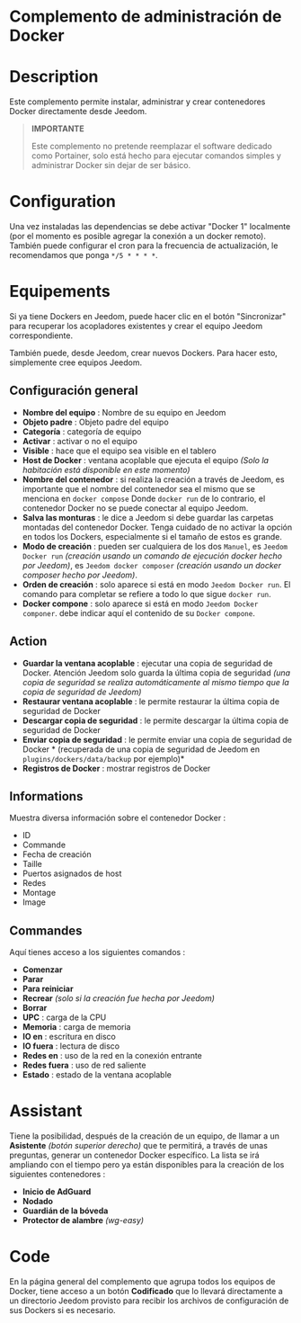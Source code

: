 # Complemento de administración de Docker

# Description

Este complemento permite instalar, administrar y crear contenedores Docker directamente desde Jeedom.

>**IMPORTANTE**
>
>Este complemento no pretende reemplazar el software dedicado como Portainer, solo está hecho para ejecutar comandos simples y administrar Docker sin dejar de ser básico.

# Configuration

Una vez instaladas las dependencias se debe activar "Docker 1" localmente (por el momento es posible agregar la conexión a un docker remoto). También puede configurar el cron para la frecuencia de actualización, le recomendamos que ponga ``*/5 * * * *``.

# Equipements

Si ya tiene Dockers en Jeedom, puede hacer clic en el botón "Sincronizar" para recuperar los acopladores existentes y crear el equipo Jeedom correspondiente.

También puede, desde Jeedom, crear nuevos Dockers. Para hacer esto, simplemente cree equipos Jeedom.

## Configuración general

- **Nombre del equipo** : Nombre de su equipo en Jeedom
- **Objeto padre** : Objeto padre del equipo
- **Categoría** : categoría de equipo
- **Activar** : activar o no el equipo
- **Visible** : hace que el equipo sea visible en el tablero
- **Host de Docker** : ventana acoplable que ejecuta el equipo *(Solo la habitación está disponible en este momento)*
- **Nombre del contenedor** : si realiza la creación a través de Jeedom, es importante que el nombre del contenedor sea el mismo que se menciona en ``docker compose`` Donde ``docker run`` de lo contrario, el contenedor Docker no se puede conectar al equipo Jeedom.
- **Salva las monturas** : le dice a Jeedom si debe guardar las carpetas montadas del contenedor Docker. Tenga cuidado de no activar la opción en todos los Dockers, especialmente si el tamaño de estos es grande.
- **Modo de creación** : pueden ser cualquiera de los dos ``Manuel``, es ``Jeedom Docker run`` *(creación usando un comando de ejecución docker hecho por Jeedom)*, es ``Jeedom docker composer`` *(creación usando un docker composer hecho por Jeedom)*.
- **Orden de creación** : solo aparece si está en modo ``Jeedom Docker run``. El comando para completar se refiere a todo lo que sigue ``docker run``.
- **Docker compone** : solo aparece si está en modo ``Jeedom Docker componer``. debe indicar aquí el contenido de su ``Docker compone``.

## Action

- **Guardar la ventana acoplable** : ejecutar una copia de seguridad de Docker. Atención Jeedom solo guarda la última copia de seguridad *(una copia de seguridad se realiza automáticamente al mismo tiempo que la copia de seguridad de Jeedom)*
- **Restaurar ventana acoplable** : le permite restaurar la última copia de seguridad de Docker
- **Descargar copia de seguridad** : le permite descargar la última copia de seguridad de Docker
- **Enviar copia de seguridad** : le permite enviar una copia de seguridad de Docker * (recuperada de una copia de seguridad de Jeedom en ``plugins/dockers/data/backup`` por ejemplo)*
- **Registros de Docker** : mostrar registros de Docker

## Informations

Muestra diversa información sobre el contenedor Docker :

- ID
- Commande
- Fecha de creación
- Taille
- Puertos asignados de host
- Redes
- Montage
- Image

## Commandes

Aquí tienes acceso a los siguientes comandos :

- **Comenzar**
- **Parar**
- **Para reiniciar**
- **Recrear** *(solo si la creación fue hecha por Jeedom)*
- **Borrar**
- **UPC** : carga de la CPU
- **Memoria** : carga de memoria
- **IO en** : escritura en disco
- **IO fuera** : lectura de disco
- **Redes en** : uso de la red en la conexión entrante
- **Redes fuera** : uso de red saliente
- **Estado** : estado de la ventana acoplable


# Assistant

Tiene la posibilidad, después de la creación de un equipo, de llamar a un **Asistente** *(botón superior derecho)* que te permitirá, a través de unas preguntas, generar un contenedor Docker específico. La lista se irá ampliando con el tiempo pero ya están disponibles para la creación de los siguientes contenedores :

- **Inicio de AdGuard**
- **Nodado**
- **Guardián de la bóveda**
- **Protector de alambre** *(wg-easy)*

# Code

En la página general del complemento que agrupa todos los equipos de Docker, tiene acceso a un botón **Codificado** que lo llevará directamente a un directorio Jeedom provisto para recibir los archivos de configuración de sus Dockers si es necesario.
